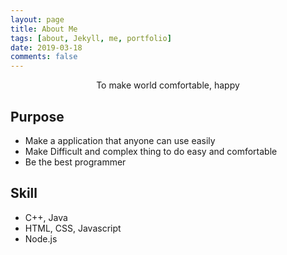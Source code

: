 ```yaml
---
layout: page
title: About Me
tags: [about, Jekyll, me, portfolio]
date: 2019-03-18
comments: false
---
```

    
<center>To make world comfortable, happy</center>

## Purpose
* Make a application that anyone can use easily
* Make Difficult and complex thing to do easy and comfortable
* Be the best programmer

## Skill
* C++, Java
* HTML, CSS, Javascript
* Node.js
